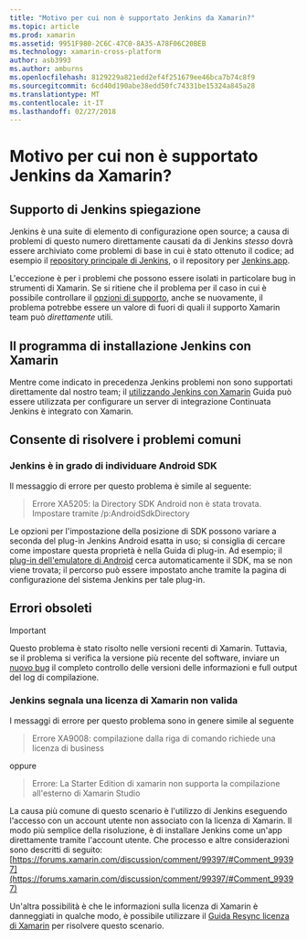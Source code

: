```yaml
---
title: "Motivo per cui non è supportato Jenkins da Xamarin?"
ms.topic: article
ms.prod: xamarin
ms.assetid: 9951F980-2C6C-47C0-8A35-A78F06C20BEB
ms.technology: xamarin-cross-platform
author: asb3993
ms.author: amburns
ms.openlocfilehash: 8129229a821edd2ef4f251679ee46bca7b74c8f9
ms.sourcegitcommit: 6cd40d190abe38edd50fc74331be15324a845a28
ms.translationtype: MT
ms.contentlocale: it-IT
ms.lasthandoff: 02/27/2018
---
```

# <a name="why-isnt-jenkins-supported-by-xamarin"></a>Motivo per cui non è supportato Jenkins da Xamarin?

## <a name="jenkins-support-explanation"></a>Supporto di Jenkins spiegazione

Jenkins è una suite di elemento di configurazione open source; a causa di problemi di questo numero direttamente causati da di Jenkins *stesso* dovrà essere archiviato come problemi di base in cui è stato ottenuto il codice; ad esempio il [repository principale di Jenkins](https://github.com/jenkinsci/jenkins), o il repository per [ Jenkins.app](https://github.com/stisti/jenkins-app).

L'eccezione è per i problemi che possono essere isolati in particolare bug in strumenti di Xamarin. Se si ritiene che il problema per il caso in cui è possibile controllare il [opzioni di supporto](~/cross-platform/troubleshooting/support-options.md), anche se nuovamente, il problema potrebbe essere un valore di fuori di quali il supporto Xamarin team può *direttamente* utili.

## <a name="setup-jenkins-with-xamarin"></a>Il programma di installazione Jenkins con Xamarin

Mentre come indicato in precedenza Jenkins problemi non sono supportati direttamente dal nostro team; il [utilizzando Jenkins con Xamarin](~/tools/ci/jenkins-walkthrough.md) Guida può essere utilizzata per configurare un server di integrazione Continuata Jenkins è integrato con Xamarin. 

## <a name="fixes-for-common-issues"></a>Consente di risolvere i problemi comuni
### <a name="jenkins-is-unable-to-find-the-android-sdk"></a>Jenkins è in grado di individuare Android SDK

Il messaggio di errore per questo problema è simile al seguente:

> Errore XA5205: la Directory SDK Android non è stata trovata. Impostare tramite /p:AndroidSdkDirectory

Le opzioni per l'impostazione della posizione di SDK possono variare a seconda del plug-in Jenkins Android esatta in uso; si consiglia di cercare come impostare questa proprietà è nella Guida di plug-in. Ad esempio; il [plug-in dell'emulatore di Android](https://wiki.jenkins-ci.org/display/JENKINS/Android+Emulator+Plugin#AndroidEmulatorPlugin-Systemconfiguration) cerca automaticamente il SDK, ma se non viene trovata; il percorso può essere impostato anche tramite la pagina di configurazione del sistema Jenkins per tale plug-in. 


## <a name="deprecated-errors"></a>Errori obsoleti

> [!IMPORTANT]
> Questo problema è stato risolto nelle versioni recenti di Xamarin. Tuttavia, se il problema si verifica la versione più recente del software, inviare un [nuovo bug](~/cross-platform/troubleshooting/questions/howto-file-bug.md) il completo controllo delle versioni delle informazioni e full output del log di compilazione.



### <a name="jenkins-reports-an-invalid-xamarin-license"></a>Jenkins segnala una licenza di Xamarin non valida
I messaggi di errore per questo problema sono in genere simile al seguente

> Errore XA9008: compilazione dalla riga di comando richiede una licenza di business

oppure

> Errore: La Starter Edition di xamarin non supporta la compilazione all'esterno di Xamarin Studio 

La causa più comune di questo scenario è l'utilizzo di Jenkins eseguendo l'accesso con un account utente non associato con la licenza di Xamarin. Il modo più semplice della risoluzione, è di installare Jenkins come un'app direttamente tramite l'account utente. Che processo e altre considerazioni sono descritti di seguito: [https://forums.xamarin.com/discussion/comment/99397/#Comment_99397](https://forums.xamarin.com/discussion/comment/99397/#Comment_99397)

Un'altra possibilità è che le informazioni sulla licenza di Xamarin è danneggiati in qualche modo, è possibile utilizzare il [Guida Resync licenza di Xamarin](~/cross-platform/troubleshooting/legacy-licenses/resync-licenses.md) per risolvere questo scenario.


